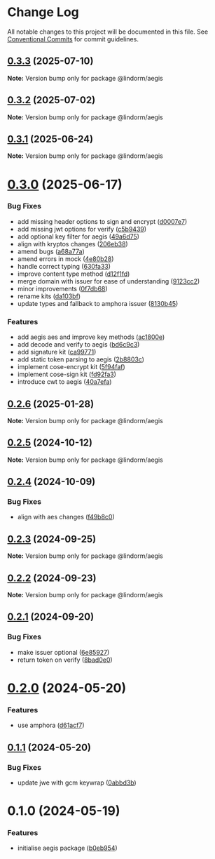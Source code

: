 # Change Log

All notable changes to this project will be documented in this file.
See [Conventional Commits](https://conventionalcommits.org) for commit guidelines.

## [0.3.3](https://github.com/lindorm-io/monorepo/compare/@lindorm/aegis@0.3.2...@lindorm/aegis@0.3.3) (2025-07-10)

**Note:** Version bump only for package @lindorm/aegis

## [0.3.2](https://github.com/lindorm-io/monorepo/compare/@lindorm/aegis@0.3.1...@lindorm/aegis@0.3.2) (2025-07-02)

**Note:** Version bump only for package @lindorm/aegis

## [0.3.1](https://github.com/lindorm-io/monorepo/compare/@lindorm/aegis@0.3.0...@lindorm/aegis@0.3.1) (2025-06-24)

**Note:** Version bump only for package @lindorm/aegis

# [0.3.0](https://github.com/lindorm-io/monorepo/compare/@lindorm/aegis@0.2.6...@lindorm/aegis@0.3.0) (2025-06-17)

### Bug Fixes

- add missing header options to sign and encrypt ([d0007e7](https://github.com/lindorm-io/monorepo/commit/d0007e70c0afcf5945b223b27e7b8c02c07b3109))
- add missing jwt options for verify ([c5b9439](https://github.com/lindorm-io/monorepo/commit/c5b9439b41a7de541e966c350102b7cffde389b5))
- add optional key filter for aegis ([49a6d75](https://github.com/lindorm-io/monorepo/commit/49a6d75a89f435c40389fbee00840c011e369b00))
- align with kryptos changes ([206eb38](https://github.com/lindorm-io/monorepo/commit/206eb38ae2a03b14973e706035c87a953cc753af))
- amend bugs ([a68a77a](https://github.com/lindorm-io/monorepo/commit/a68a77a811ddfe33a0b487cd84cda6a18d3054b6))
- amend errors in mock ([4e80b28](https://github.com/lindorm-io/monorepo/commit/4e80b28e2bd35ae7ae43da9d3b480bae935aef08))
- handle correct typing ([630fa33](https://github.com/lindorm-io/monorepo/commit/630fa332c16557fa5f16c3cc673af563d5ea4e24))
- improve content type method ([d12f1fd](https://github.com/lindorm-io/monorepo/commit/d12f1fd4484c5e6b1becbdd72feed010d2c5cd98))
- merge domain with issuer for ease of understanding ([9123cc2](https://github.com/lindorm-io/monorepo/commit/9123cc2ede63962a5c226a9bed0d0541001384d9))
- minor improvements ([0f7db68](https://github.com/lindorm-io/monorepo/commit/0f7db68cddefce258434258ea9f6c0d5f5ba4fc4))
- rename kits ([da103bf](https://github.com/lindorm-io/monorepo/commit/da103bf21fc25f3477dd9b70a851e4bca5758283))
- update types and fallback to amphora issuer ([8130b45](https://github.com/lindorm-io/monorepo/commit/8130b45bc7a1c2080e029e6e2efc8c58a65f1d7e))

### Features

- add aegis aes and improve key methods ([ac1800e](https://github.com/lindorm-io/monorepo/commit/ac1800e65f1e9fc82814bb84793678f8c3fd1f8d))
- add decode and verify to aegis ([bd6c9c3](https://github.com/lindorm-io/monorepo/commit/bd6c9c3b041eb0ed398d01f8d52b44e74cbad429))
- add signature kit ([ca99771](https://github.com/lindorm-io/monorepo/commit/ca99771955b69a41a1add2cbad6a9512783f54ab))
- add static token parsing to aegis ([2b8803c](https://github.com/lindorm-io/monorepo/commit/2b8803c189ce2bc97fe49c977e6fbb58cace13f7))
- implement cose-encrypt kit ([5f94faf](https://github.com/lindorm-io/monorepo/commit/5f94fafc28ab737b02cb3e7566da0d5c827d8c1a))
- implement cose-sign kit ([fd92fa3](https://github.com/lindorm-io/monorepo/commit/fd92fa346401de76967f5d3c0cc5fd6531e4b4bd))
- introduce cwt to aegis ([40a7efa](https://github.com/lindorm-io/monorepo/commit/40a7efa1ce2907c0e4671d20cd9d9fb457a346db))

## [0.2.6](https://github.com/lindorm-io/monorepo/compare/@lindorm/aegis@0.2.5...@lindorm/aegis@0.2.6) (2025-01-28)

**Note:** Version bump only for package @lindorm/aegis

## [0.2.5](https://github.com/lindorm-io/monorepo/compare/@lindorm/aegis@0.2.4...@lindorm/aegis@0.2.5) (2024-10-12)

**Note:** Version bump only for package @lindorm/aegis

## [0.2.4](https://github.com/lindorm-io/monorepo/compare/@lindorm/aegis@0.2.3...@lindorm/aegis@0.2.4) (2024-10-09)

### Bug Fixes

- align with aes changes ([f49b8c0](https://github.com/lindorm-io/monorepo/commit/f49b8c01cb8893e624da046832965bf64889117b))

## [0.2.3](https://github.com/lindorm-io/monorepo/compare/@lindorm/aegis@0.2.2...@lindorm/aegis@0.2.3) (2024-09-25)

**Note:** Version bump only for package @lindorm/aegis

## [0.2.2](https://github.com/lindorm-io/monorepo/compare/@lindorm/aegis@0.2.1...@lindorm/aegis@0.2.2) (2024-09-23)

**Note:** Version bump only for package @lindorm/aegis

## [0.2.1](https://github.com/lindorm-io/monorepo/compare/@lindorm/aegis@0.2.0...@lindorm/aegis@0.2.1) (2024-09-20)

### Bug Fixes

- make issuer optional ([6e85927](https://github.com/lindorm-io/monorepo/commit/6e859272370e59dc334aca702fa37e1765f542ab))
- return token on verify ([8bad0e0](https://github.com/lindorm-io/monorepo/commit/8bad0e02cb7979c9462387fcb62026e9e895643c))

# [0.2.0](https://github.com/lindorm-io/monorepo/compare/@lindorm/aegis@0.1.1...@lindorm/aegis@0.2.0) (2024-05-20)

### Features

- use amphora ([d61acf7](https://github.com/lindorm-io/monorepo/commit/d61acf7f7de762f0a4980b9dd720ec62a5787ba1))

## [0.1.1](https://github.com/lindorm-io/monorepo/compare/@lindorm/aegis@0.1.0...@lindorm/aegis@0.1.1) (2024-05-20)

### Bug Fixes

- update jwe with gcm keywrap ([0abbd3b](https://github.com/lindorm-io/monorepo/commit/0abbd3b26120dabe8e71223ea45b7c9beb14d4e9))

# 0.1.0 (2024-05-19)

### Features

- initialise aegis package ([b0eb954](https://github.com/lindorm-io/monorepo/commit/b0eb954d9015bd965a3120980edaceaff55e9ccb))
